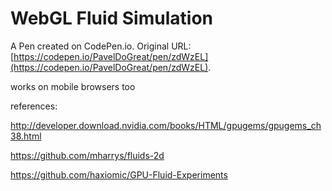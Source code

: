# WebGL Fluid Simulation

A Pen created on CodePen.io. Original URL: [https://codepen.io/PavelDoGreat/pen/zdWzEL](https://codepen.io/PavelDoGreat/pen/zdWzEL).

works on mobile browsers too

references:

http://developer.download.nvidia.com/books/HTML/gpugems/gpugems_ch38.html

https://github.com/mharrys/fluids-2d

https://github.com/haxiomic/GPU-Fluid-Experiments
